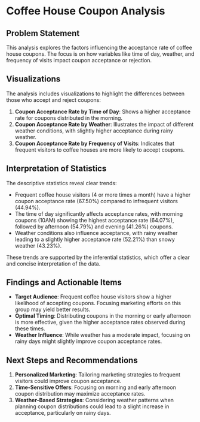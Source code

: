 # Coffee House Coupon Analysis

## Problem Statement
This analysis explores the factors influencing the acceptance rate of coffee house coupons. The focus is on how variables like time of day, weather, and frequency of visits impact coupon acceptance or rejection.

## Visualizations
The analysis includes visualizations to highlight the differences between those who accept and reject coupons:
1. **Coupon Acceptance Rate by Time of Day**: Shows a higher acceptance rate for coupons distributed in the morning.
2. **Coupon Acceptance Rate by Weather**: Illustrates the impact of different weather conditions, with slightly higher acceptance during rainy weather.
3. **Coupon Acceptance Rate by Frequency of Visits**: Indicates that frequent visitors to coffee houses are more likely to accept coupons.

## Interpretation of Statistics
The descriptive statistics reveal clear trends:
- Frequent coffee house visitors (4 or more times a month) have a higher coupon acceptance rate (67.50%) compared to infrequent visitors (44.94%).
- The time of day significantly affects acceptance rates, with morning coupons (10AM) showing the highest acceptance rate (64.07%), followed by afternoon (54.79%) and evening (41.26%) coupons.
- Weather conditions also influence acceptance, with rainy weather leading to a slightly higher acceptance rate (52.21%) than snowy weather (43.23%).

These trends are supported by the inferential statistics, which offer a clear and concise interpretation of the data.

## Findings and Actionable Items
- **Target Audience**: Frequent coffee house visitors show a higher likelihood of accepting coupons. Focusing marketing efforts on this group may yield better results.
- **Optimal Timing**: Distributing coupons in the morning or early afternoon is more effective, given the higher acceptance rates observed during these times.
- **Weather Influence**: While weather has a moderate impact, focusing on rainy days might slightly improve coupon acceptance rates.

## Next Steps and Recommendations
1. **Personalized Marketing**: Tailoring marketing strategies to frequent visitors could improve coupon acceptance.
2. **Time-Sensitive Offers**: Focusing on morning and early afternoon coupon distribution may maximize acceptance rates.
3. **Weather-Based Strategies**: Considering weather patterns when planning coupon distributions could lead to a slight increase in acceptance, particularly on rainy days.
